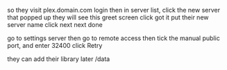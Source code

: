 so they visit plex.domain.com
login
then in server list, click the new server that popped up
they will see this greet screen
click got it
put their new server name
click next next done




go to settings
server
then go to remote access
then tick the manual public port, and enter 32400
click Retry




they can add their library later
/data
